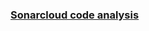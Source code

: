 ### [Sonarcloud code analysis](https://sonarcloud.io/summary/overall?id=chmjkb_ebiznes-2025&branch=main)